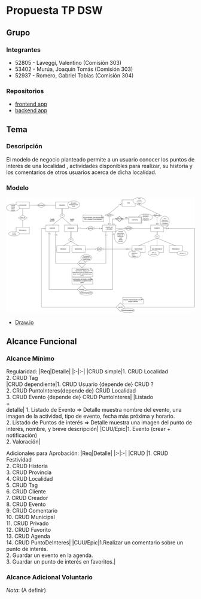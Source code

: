 # Propuesta TP DSW

## Grupo
### Integrantes
* 52805 - Laveggi, Valentino (Comisión 303)
* 53402 - Murúa, Joaquín Tomás (Comisión 303)
* 52937 - Romero, Gabriel Tobías (Comisión 304)

### Repositorios
* [frontend app](https://github.com/Evenaut7/TP_DSW_FrontendApp.git)
* [backend app](https://github.com/Evenaut7/TP_DSW_BackendApp.git)


## Tema
### Descripción
El modelo de negocio planteado permite a un usuario conocer los puntos de interés de una localidad , actividades disponibles para realizar, su historia y los comentarios de otros usuarios acerca de dicha localidad. 

### Modelo
![image](DER_Proyecto.png)

* [Draw.io](https://drive.google.com/file/d/1wmEwmmVv6VVJS08DoNGEGxvJpjB_NxlN/view?usp=sharing)

## Alcance Funcional 

### Alcance Mínimo
Regularidad:
|Req|Detalle|
|:-|:-|
|CRUD simple|1. CRUD Localidad <br>2. CRUD Tag<br>
|CRUD dependiente|1. CRUD Usuario {depende de} CRUD ? <br>2. CRUD PuntoInteres{depende de} CRUD Localidad <br> 3. CRUD Evento {depende de} CRUD PuntoInteres|
|Listado<br>+<br>detalle| 1. Listado de Evento  => Detalle muestra nombre del evento, una imagen de la actividad, tipo de evento, fecha más próxima y horario.<br>2. Listado de Puntos de interés => Detalle muestra una imagen del punto de interés, nombre, y breve descripción|
|CUU/Epic|1. Evento (crear + notificación)<br>2. Valoración|


Adicionales para Aprobación:
|Req|Detalle|
|:-|:-|
|CRUD |1. CRUD Festividad <br>2. CRUD Historia<br>3. CRUD Provincia<br>4. CRUD Localidad<br>5. CRUD Tag<br>6. CRUD Cliente<br>7. CRUD Creador <br>8. CRUD Evento<br>9. CRUD Comentario<br>10. CRUD Municipal<br>11. CRUD Privado<br>12. CRUD Favorito<br>13. CRUD Agenda<br>14. CRUD PuntoDeInteres|
|CUU/Epic|1.Realizar un comentario sobre un punto de interés.<br> 2. Guardar un evento en la agenda.<br>3. Guardar un punto de interés en favoritos.|


### Alcance Adicional Voluntario

*Nota*: (A definir)
